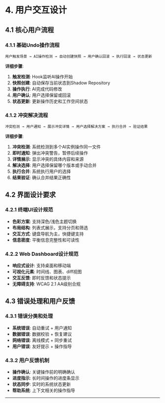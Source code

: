 # 4. 用户交互设计

## 4.1 核心用户流程

### 4.1.1 基础Undo操作流程
```
用户触发场景 → AI操作检测 → 自动创建快照 → 用户确认回滚 → 执行回滚 → 状态更新
```

**详细步骤**:
1. **触发检测**: Hook监听AI操作开始
2. **快照创建**: 自动保存当前状态到Shadow Repository
3. **操作执行**: AI完成代码修改
4. **用户确认**: 用户选择保留或回滚
5. **状态更新**: 更新操作历史和工作空间状态

### 4.1.2 冲突解决流程
```
冲突检测 → 用户通知 → 展示冲突详情 → 用户选择解决方案 → 执行合并 → 验证结果
```

**详细步骤**:
1. **冲突检测**: 系统检测到多个AI实例操作同一文件
2. **即时通知**: 弹出冲突警告，暂停后续操作
3. **详情展示**: 显示冲突的具体内容和来源
4. **解决选择**: 用户选择保留哪个版本或手动合并
5. **执行合并**: 系统执行用户的选择
6. **结果验证**: 确认合并结果正确性

## 4.2 界面设计要求

### 4.2.1 终端UI设计规范
- **色彩方案**: 支持深色/浅色主题切换
- **布局结构**: 列表式展示，支持分页和筛选
- **交互方式**: 键盘导航为主，快捷键支持
- **信息密度**: 平衡信息完整性和可读性

### 4.2.2 Web Dashboard设计规范
- **响应式设计**: 支持桌面和移动端
- **可视化元素**: 时间线、图表、diff视图
- **交互反馈**: 即时反馈和状态提示
- **无障碍支持**: WCAG 2.1 AA级别合规

## 4.3 错误处理和用户反馈

### 4.3.1 错误分类和处理
- **系统错误**: 自动重试 + 用户通知
- **数据错误**: 数据校验 + 恢复建议
- **网络错误**: 离线模式 + 同步重试
- **用户错误**: 友好提示 + 操作指导

### 4.3.2 用户反馈机制
- **操作确认**: 关键操作前的明确确认
- **进度指示**: 长时间操作的进度条显示
- **状态同步**: 实时的系统状态更新
- **帮助系统**: 上下文相关的操作指导

---
